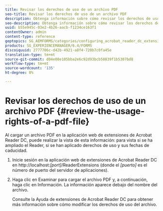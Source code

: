 ```yaml
---
title: Revisar los derechos de uso de un archivo PDF
seo-title: Revisar los derechos de uso de un archivo PDF
description: Obtenga información sobre cómo revisar los derechos de uso de un archivo PDF.
seo-description: Obtenga información sobre cómo revisar los derechos de uso de un archivo PDF.
uuid: b55e945c-03e2-4b26-aacb-f1234ce163f1
contentOwner: admin
content-type: reference
geptopics: SG_AEMFORMS/categories/configuring_acrobat_reader_dc_extensions
products: SG_EXPERIENCEMANAGER/6.4/FORMS
discoiquuid: 2777706c-d42b-4921-a8f4-720b7c0fa45e
translation-type: tm+mt
source-git-commit: d04e08e105bba2e6c92d93bcb58839f1b5307bd8
workflow-type: tm+mt
source-wordcount: '135'
ht-degree: 0%

---
```



# Revisar los derechos de uso de un archivo PDF {#review-the-usage-rights-of-a-pdf-file}

Al cargar un archivo PDF en la aplicación web de extensiones de Acrobat Reader DC, puede realizar la vista de esta información: para vista si se ha ampliado el Reader, si se han aplicado derechos de uso y sus fechas de caducidad.

1. Inicie sesión en la aplicación web de extensiones de Acrobat Reader DC en http://localhost:*[port]*/ReaderExtensions (donde el *[puerto]* es el número de puerto del servidor de aplicaciones).
1. Haga clic en Examinar para cargar el archivo PDF y, a continuación, haga clic en Información. La información aparece debajo del nombre del archivo.

   Consulte la Ayuda de extensiones de Acrobat Reader DC para obtener más información sobre cómo modificar los derechos de uso del archivo.

